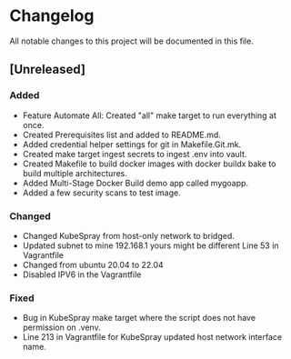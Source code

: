 # Changelog

All notable changes to this project will be documented in this file.

## [Unreleased]

### Added
- Feature Automate All: Created "all" make target to run everything at once.
- Created Prerequisites list and added to README.md.
- Added credential helper settings for git in Makefile.Git.mk.
- Created make target ingest secrets to ingest .env into vault.
- Created Makefile to build docker images with docker buildx bake to build multiple architectures.
- Added Multi-Stage Docker Build demo app called mygoapp.
- Added a few security scans to test image.

### Changed
- Changed KubeSpray from host-only network to bridged. 
- Updated subnet to mine 192.168.1 yours might be different Line 53 in Vagrantfile
- Changed from ubuntu 20.04 to 22.04
- Disabled IPV6 in the Vagrantfile

### Fixed
- Bug in KubeSpray make target where the script does not have permission on .venv.
- Line 213 in Vagrantfile for KubeSpray updated host network interface name.



